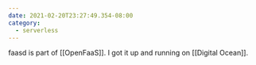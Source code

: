 ```yaml
---
date: 2021-02-20T23:27:49.354-08:00
category:
  - serverless
---
```

faasd is part of [[OpenFaaS]]. I got it up and running on [[Digital Ocean]].
